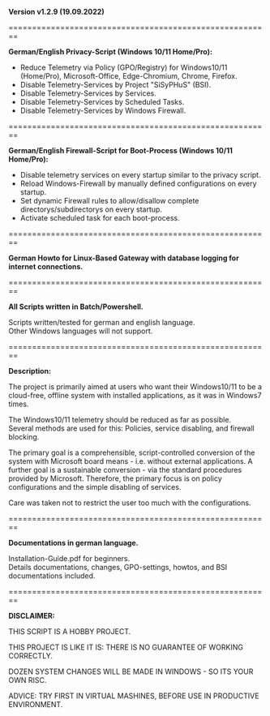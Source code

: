 **Version v1.2.9  (19.09.2022)** 

========================================================

**German/English Privacy-Script (Windows 10/11 Home/Pro):**

* Reduce Telemetry via Policy (GPO/Registry) for Windows10/11 (Home/Pro), Microsoft-Office, Edge-Chromium, Chrome, Firefox.
* Disable Telemetry-Services by Project "SiSyPHuS" (BSI).
* Disable Telemetry-Services by Services.
* Disable Telemetry-Services by Scheduled Tasks.
* Disable Telemetry-Services by Windows Firewall.

========================================================

**German/English Firewall-Script for Boot-Process (Windows 10/11 Home/Pro):**

* Disable telemetry services on every startup similar to the privacy script.
* Reload Windows-Firewall by manually defined configurations on every startup.
* Set dynamic Firewall rules to allow/disallow complete directorys/subdirectorys on every startup.
* Activate scheduled task for each boot-process.

========================================================

**German Howto for Linux-Based Gateway with database logging for internet connections.**

========================================================

**All Scripts written in Batch/Powershell.**

Scripts written/tested for german and english language.<br>
Other Windows languages will not support.

========================================================

**Description:**

The project is primarily aimed at users who want their Windows10/11 to be a cloud-free, offline system with installed applications, as it was in Windows7 times.

The Windows10/11 telemetry should be reduced as far as possible.<br> 
Several methods are used for this: Policies, service disabling, and firewall blocking.

The primary goal is a comprehensible, script-controlled conversion of the system with Microsoft board means - i.e. without external applications. A further goal is a sustainable conversion - via the standard procedures provided by Microsoft. Therefore, the primary focus is on policy configurations and the simple disabling of services.

Care was taken not to restrict the user too much with the configurations.

========================================================

**Documentations in german language.**

Installation-Guide.pdf for beginners.<br>
Details documentations, changes, GPO-settings, howtos, and BSI documentations included.

========================================================

**DISCLAIMER:**

THIS SCRIPT IS A HOBBY PROJECT.

THIS PROJECT IS LIKE IT IS: THERE IS NO GUARANTEE OF WORKING CORRECTLY.

DOZEN SYSTEM CHANGES WILL BE MADE IN WINDOWS - SO ITS YOUR OWN RISC.

ADVICE: TRY FIRST IN VIRTUAL MASHINES, BEFORE USE IN PRODUCTIVE ENVIRONMENT.
